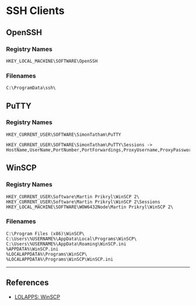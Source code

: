 # SSH Clients

## OpenSSH

### Registry Names

```
HKEY_LOCAL_MACHINE\SOFTWARE\OpenSSH
```

### Filenames

```
C:\ProgramData\ssh\
```

## PuTTY

### Registry Names

```
HKEY_CURRENT_USER\SOFTWARE\SimonTatham\PuTTY

HKEY_CURRENT_USER\SOFTWARE\SimonTatham\PuTTY\Sessions -> HostName,UserName,PortNumber,PortForwardings,ProxyUsername,ProxyPassword
```

## WinSCP

### Registry Names

```
HKEY_CURRENT_USER\Software\Martin Prikryl\WinSCP 2\
HKEY_CURRENT_USER\Software\Martin Prikryl\WinSCP 2\Sessions
HKEY_LOCAL_MACHINE\SOFTWARE\WOW6432Node\Martin Prikryl\WinSCP 2\
```

### Filenames

```
C:\Program Files (x86)\WinSCP\
C:\Users\%USERNAME%\AppData\Local\Programs\WinSCP\
C:\Users\%USERNAME%\AppData\Roaming\WinSCP.ini
%APPDATA%\WinSCP.ini
%LOCALAPPDATA%\Programs\WinSCP\
%LOCALAPPDATA%\Programs\WinSCP\WinSCP.ini
```

---
## References

- [LOLAPPS: WinSCP](https://lolapps-project.github.io/lolapps/Desktop/winscp/)